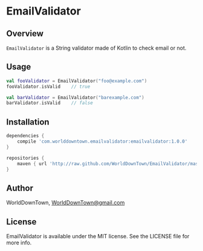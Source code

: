 # EmailValidator

## Overview
`EmailValidator` is a String validator made of Kotlin to check email or not.

## Usage

```kotlin
val fooValidator = EmailValidator("foo@example.com")
fooValidator.isValid    // true

val barValidator = EmailValidator("barexample.com")
barValidator.isValid    // false
```

## Installation

```gradle
dependencies {
    compile 'com.worlddowntown.emailvalidator:emailvalidator:1.0.0'
}

repositories {
    maven { url 'http://raw.github.com/WorldDownTown/EmailValidator/master/repository/' }
}
```

## Author
WorldDownTown, WorldDownTown@gmail.com

## License
EmailValidator is available under the MIT license. See the LICENSE file for more info.
